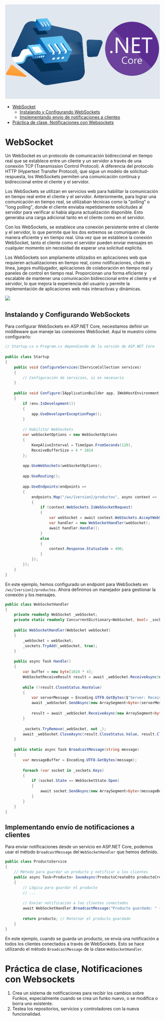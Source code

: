 ![](images/08-banner.webp)

- [WebSocket](#websocket)
  - [Instalando y Configurando WebSockets](#instalando-y-configurando-websockets)
  - [Implementando envío de notificaciones a clientes](#implementando-envío-de-notificaciones-a-clientes)
- [Práctica de clase, Notificaciones con Websockets](#práctica-de-clase-notificaciones-con-websockets)


# WebSocket
Un WebSocket es un protocolo de comunicación bidireccional en tiempo real que se establece entre un cliente y un servidor a través de una conexión TCP (Transmission Control Protocol). A diferencia del protocolo HTTP (Hypertext Transfer Protocol), que sigue un modelo de solicitud-respuesta, los WebSockets permiten una comunicación continua y bidireccional entre el cliente y el servidor.

Los WebSockets se utilizan en servicios web para habilitar la comunicación en tiempo real entre el cliente y el servidor. Anteriormente, para lograr una comunicación en tiempo real, se utilizaban técnicas como la "polling" o "long polling", donde el cliente enviaba repetidamente solicitudes al servidor para verificar si había alguna actualización disponible. Esto generaba una carga adicional tanto en el cliente como en el servidor.

Con los WebSockets, se establece una conexión persistente entre el cliente y el servidor, lo que permite que los dos extremos se comuniquen de manera eficiente y en tiempo real. Una vez que se establece la conexión WebSocket, tanto el cliente como el servidor pueden enviar mensajes en cualquier momento sin necesidad de esperar una solicitud explícita.

Los WebSockets son ampliamente utilizados en aplicaciones web que requieren actualizaciones en tiempo real, como notificaciones, chats en línea, juegos multijugador, aplicaciones de colaboración en tiempo real y paneles de control en tiempo real. Proporcionan una forma eficiente y escalable de mantener una comunicación bidireccional entre el cliente y el servidor, lo que mejora la experiencia del usuario y permite la implementación de aplicaciones web más interactivas y dinámicas.

![](images/apis.gif)

## Instalando y Configurando WebSockets
Para configurar WebSockets en ASP.NET Core, necesitamos definir un middleware que maneje las conexiones WebSocket. Aquí te muestro cómo configurarlo:

```csharp
// Startup.cs o Program.cs dependiendo de la versión de ASP.NET Core

public class Startup
{
    public void ConfigureServices(IServiceCollection services)
    {
        // Configuración de servicios, si es necesario
    }

    public void Configure(IApplicationBuilder app, IWebHostEnvironment env)
    {
        if (env.IsDevelopment())
        {
            app.UseDeveloperExceptionPage();
        }

        // Habilitar WebSockets
        var webSocketOptions = new WebSocketOptions
        {
            KeepAliveInterval = TimeSpan.FromSeconds(120),
            ReceiveBufferSize = 4 * 1024
        };

        app.UseWebSockets(webSocketOptions);

        app.UseRouting();

        app.UseEndpoints(endpoints =>
        {
            endpoints.Map("/ws/{version}/productos", async context =>
            {
                if (context.WebSockets.IsWebSocketRequest)
                {
                    var webSocket = await context.WebSockets.AcceptWebSocketAsync();
                    var handler = new WebSocketHandler(webSocket);
                    await handler.Handle();
                }
                else
                {
                    context.Response.StatusCode = 400;
                }
            });
        });
    }
}
```

En este ejemplo, hemos configurado un endpoint para WebSockets en `/ws/{version}/productos`. Ahora definimos un manejador para gestionar la conexión y los mensajes.

```csharp
public class WebSocketHandler
{
    private readonly WebSocket _webSocket;
    private static readonly ConcurrentDictionary<WebSocket, bool> _sockets = new();

    public WebSocketHandler(WebSocket webSocket)
    {
        _webSocket = webSocket;
        _sockets.TryAdd(_webSocket, true);
    }

    public async Task Handle()
    {
        var buffer = new byte[1024 * 4];
        WebSocketReceiveResult result = await _webSocket.ReceiveAsync(new ArraySegment<byte>(buffer), CancellationToken.None);

        while (!result.CloseStatus.HasValue)
        {
            var serverMessage = Encoding.UTF8.GetBytes($"Server: Received at {DateTime.Now}");
            await _webSocket.SendAsync(new ArraySegment<byte>(serverMessage, 0, serverMessage.Length), result.MessageType, result.EndOfMessage, CancellationToken.None);

            result = await _webSocket.ReceiveAsync(new ArraySegment<byte>(buffer), CancellationToken.None);
        }

        _sockets.TryRemove(_webSocket, out _);
        await _webSocket.CloseAsync(result.CloseStatus.Value, result.CloseStatusDescription, CancellationToken.None);
    }

    public static async Task BroadcastMessage(string message)
    {
        var messageBuffer = Encoding.UTF8.GetBytes(message);

        foreach (var socket in _sockets.Keys)
        {
            if (socket.State == WebSocketState.Open)
            {
                await socket.SendAsync(new ArraySegment<byte>(messageBuffer, 0, messageBuffer.Length), WebSocketMessageType.Text, true, CancellationToken.None);
            }
        }
    }
}
```

## Implementando envío de notificaciones a clientes
Para enviar notificaciones desde un servicio en ASP.NET Core, podemos usar el método `BroadcastMessage` del `WebSocketHandler` que hemos definido.

```csharp
public class ProductoService
{
    // Método para guardar un producto y notificar a los clientes
    public async Task<Producto> SaveAsync(ProductoCreateDto productoCreateDto)
    {
        // Lógica para guardar el producto
        // ...

        // Enviar notificación a los clientes conectados
        await WebSocketHandler.BroadcastMessage("Producto guardado: " + productoCreateDto.Nombre);
        
        return producto; // Retornar el producto guardado
    }
}
```

En este ejemplo, cuando se guarda un producto, se envía una notificación a todos los clientes conectados a través de WebSockets. Esto se hace utilizando el método `BroadcastMessage` de la clase `WebSocketHandler`.

# Práctica de clase, Notificaciones con Websockets

1. Crea un sistema de notificaciones para recibir los cambios sobre Funkos, especialmente cuando se crea un funko nuevo, o se modifica o borra uno existente.
2. Testea los repositorios, servicios y controladores con la nueva funcionalidad.